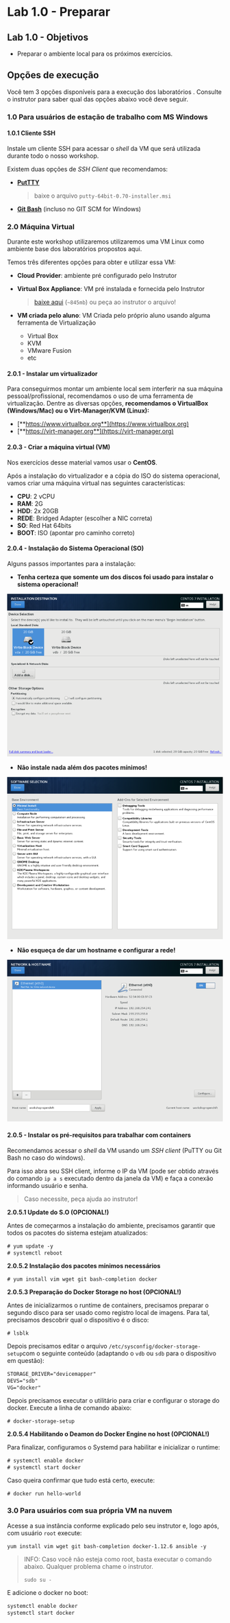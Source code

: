 # Lab 1.0 - Preparar

## Lab 1.0 - Objetivos

* Preparar o ambiente local para os próximos exercícios.

## Opções de execução

Você tem 3 opções disponíveis para a execução dos laboratórios . Consulte o instrutor para saber qual das opções abaixo você deve seguir.

### 1.0 Para usuários de estação de trabalho com MS Windows

#### 1.0.1 Cliente SSH

Instale um cliente SSH para acessar o _shell_ da VM que será utilizada durante todo o nosso workshop.

Existem duas opções de _SSH Client_ que recomendamos:

* [**PutTTY**](https://www.chiark.greenend.org.uk/~sgtatham/putty/latest.html)

  > baixe o arquivo `putty-64bit-0.70-installer.msi`

* [**Git Bash**](https://git-scm.com/download/win) \(incluso no GIT SCM for Windows\)

### 2.0 Máquina Virtual

Durante este workshop utilizaremos utilizaremos uma VM Linux como ambiente base dos laboratórios propostos aqui.

Temos três diferentes opções para obter e utilizar essa VM:

* **Cloud Provider**: ambiente pré configurado pelo Instrutor
* **Virtual Box Appliance**: VM pré instalada e fornecida pelo Instrutor

  > [baixe aqui](https://drive.google.com/open?id=16CHefCCaXL9wfhsx6C7jgH11ODO5mFdP) \(`~845mb`\) ou peça ao instrutor o arquivo!

* **VM criada pelo aluno**: VM Criada pelo próprio aluno usando alguma ferramenta de Virtualização
  * Virtual Box
  * KVM
  * VMware Fusion
  * etc

#### 2.0.1 - Instalar um virtualizador

Para conseguirmos montar um ambiente local sem interferir na sua máquina pessoal/profissional, recomendamos o uso de uma ferramenta de virtualização. Dentre as diversas opções, **recomendamos o VirtualBox \(Windows/Mac\) ou o Virt-Manager/KVM \(Linux\):**

* [**https://www.virtualbox.org**](https://www.virtualbox.org)
* [**https://virt-manager.org**](https://virt-manager.org)

#### 2.0.3 - Criar a máquina virtual \(VM\)

Nos exercícios desse material vamos usar o **CentOS**.

Após a instalação do virtualizador e a cópia do ISO do sistema operacional, vamos criar uma máquina virtual nas seguintes características:

* **CPU**: 2 vCPU
* **RAM**: 2G
* **HDD**: 2x 20GB
* **REDE**: Bridged Adapter \(escolher a NIC correta\)
* **SO**: Red Hat 64bits
* **BOOT**: ISO \(apontar pro caminho correto\)

#### 2.0.4 - Instalação do Sistema Operacional \(SO\)

Alguns passos importantes para a instalação:

* **Tenha certeza que somente um dos discos foi usado para instalar o sistema operacional!**

![](../extras/centos-install-disks.png)

* **Não instale nada além dos pacotes mínimos!**

![](../extras/centos-install-packages.png)

* **Não esqueça de dar um hostname e configurar a rede!**

![](../extras/centos-install-networking.png)

#### 2.0.5 - Instalar os pré-requisitos para trabalhar com containers

Recomendamos acessar o _shell_ da VM usando um _SSH client_ \(PuTTY ou Git Bash no caso do windows\).

Para isso abra seu SSH client, informe o IP da VM \(pode ser obtido através do comando `ip a s` executado dentro da janela da VM\) e faça a conexão informando usuário e senha.

> Caso necessite, peça ajuda ao instrutor!

**2.0.5.1 Update do S.O \(OPCIONAL!\)**

Antes de começarmos a instalação do ambiente, precisamos garantir que todos os pacotes do sistema estejam atualizados:

```text
# yum update -y
# systemctl reboot
```

**2.0.5.2 Instalação dos pacotes mínimos necessários**

```text
# yum install vim wget git bash-completion docker
```

**2.0.5.3 Preparação do Docker Storage no host \(OPCIONAL!\)**

Antes de inicializarmos o runtime de containers, precisamos preparar o segundo disco para ser usado como registro local de imagens. Para tal, precisamos descobrir qual o dispositivo é o disco:

```text
# lsblk
```

Depois precisamos editar o arquivo `/etc/sysconfig/docker-storage-setup`com o seguinte conteúdo \(adaptando o `vdb` ou `sdb` para o dispositivo em questão\):

```text
STORAGE_DRIVER="devicemapper"
DEVS="sdb"
VG="docker"
```

Depois precisamos executar o utilitário para criar e configurar o storage do docker. Execute a linha de comando abaixo:

```text
# docker-storage-setup
```

**2.0.5.4 Habilitando o Deamon do Docker Engine no host \(OPCIONAL!\)**

Para finalizar, configuramos o Systemd para habilitar e inicializar o runtime:

```text
# systemctl enable docker
# systemctl start docker
```

Caso queira confirmar que tudo está certo, execute:

```text
# docker run hello-world
```

### 3.0 Para usuários com sua própria VM na nuvem

Acesse a sua instância conforme explicado pelo seu instrutor e, logo após, com usuário `root` execute:

```text
yum install vim wget git bash-completion docker-1.12.6 ansible -y
```

> INFO: Caso você não esteja como root, basta executar o comando abaixo. Qualquer problema chame o instrutor.
>
> ```text
> sudo su -
> ```

E adicione o docker no boot:

```text
systemctl enable docker
systemctl start docker
```


